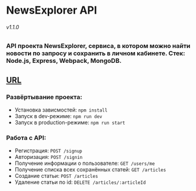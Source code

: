 # NewsExplorer API
###### v1.1.0
### API проекта NewsExplorer, сервиса, в котором можно найти новости по запросу и сохранить в личном кабинете. Стек: Node.js, Express, Webpack, MongoDB.
## [URL](https://api.news.neomedved.site)
### Развёртывание проекта:
* Установка зависмостей: `npm install`
* Запуск в dev-режиме: `npm run dev`
* Запуск в production-режиме: `npm run start`
### Работа с API:
* Регистрация: `POST /signup`
* Авторизация: `POST /signin`
* Получение информации о пользователе: `GET /users/me`
* Получение списка всех сохранённых статей: `GET /articles`
* Создание статьи: `POST /articles`
* Удаление статьи по id: `DELETE /articles/:articleId`
